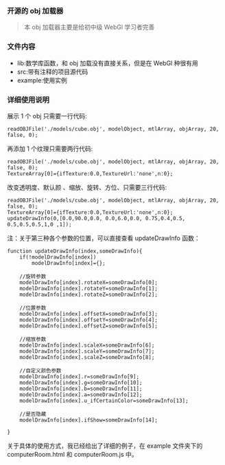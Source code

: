 ### 开源的 obj 加载器

> 本 obj 加载器主要是给初中级 WebGl 学习者完善

### 文件内容

- lib:数学库函数，和 obj 加载没有直接关系，但是在 WebGl 种很有用
- src:带有注释的项目源代码
- example:使用实例

### 详细使用说明

展示 1 个 obj 只需要一行代码:

```
readOBJFile('./models/cube.obj', modelObject, mtlArray, objArray, 20, false, 0);
```

再添加 1 个纹理只需要两行代码:

```
readOBJFile('./models/cube.obj', modelObject, mtlArray, objArray, 20, false, 0);
TextureArray[0]={ifTexture:0.0,TextureUrl:'none',n:0};
```

改变透明度、默认颜 、缩放、旋转、方位、只需要三行代码:

```
readOBJFile('./models/cube.obj', modelObject, mtlArray, objArray, 20, false, 0);
TextureArray[0]={ifTexture:0.0,TextureUrl:'none',n:0};
updateDrawInfo(0,[0.0,90.0,0.0, 0.0,6.0,0.0, 0.75,0.4,0.5,   0.5,0.5,0.5,1,0 ,1]);
```

注：关于第三种各个参数的位置，可以直接查看 updateDrawInfo 函数：

```
function updateDrawInfo(index,someDrawInfo){
    if(!modelDrawInfo[index])
        modelDrawInfo[index]={};

    //旋转参数
    modelDrawInfo[index].rotateX=someDrawInfo[0];
    modelDrawInfo[index].rotateY=someDrawInfo[1];
    modelDrawInfo[index].rotateZ=someDrawInfo[2];

    //位置参数
    modelDrawInfo[index].offsetX=someDrawInfo[3];
    modelDrawInfo[index].offsetY=someDrawInfo[4];
    modelDrawInfo[index].offsetZ=someDrawInfo[5];

    //缩放参数
    modelDrawInfo[index].scaleX=someDrawInfo[6];
    modelDrawInfo[index].scaleY=someDrawInfo[7];
    modelDrawInfo[index].scaleZ=someDrawInfo[8];

    //自定义颜色参数
    modelDrawInfo[index].r=someDrawInfo[9];
    modelDrawInfo[index].g=someDrawInfo[10];
    modelDrawInfo[index].b=someDrawInfo[11];
    modelDrawInfo[index].a=someDrawInfo[12];
    modelDrawInfo[index].u_ifCertainColor=someDrawInfo[13];

    //是否隐藏
    modelDrawInfo[index].ifShow=someDrawInfo[14];

}
```

关于具体的使用方式，我已经给出了详细的例子，在 example 文件夹下的 computerRoom.html 和 computerRoom.js 中。

